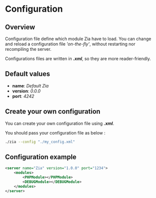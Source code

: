 # Configuration

## Overview

Configuration file define which module Zia have to load. You can change and reload a configuration file *'on-the-fly'*, without restarting nor recompiling the server.

Configurations files are written in *__.xml__*, so they are more reader-friendly.

## Default values

- **name**: *Default Zia*
- **version**: *0.0.0*
- **port**: *4242*

## Create your own configuration

You can create your own configuration file using *__.xml__*.

You should pass your configuration file as below :

```bash
./zia --config "./my_config.xml"
```

## Configuration example

```xml
<server name="Zia" version="1.0.0" port="1234">
    <modules>
        <PHPModule></PHPModule>
        <DEBUGModule></DEBUGModule>
    </modules>
</server>
```
